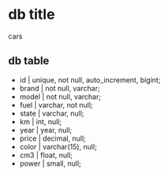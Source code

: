 # db title

cars

## db table

- id | unique, not null, auto_increment, bigint;
- brand | not null, varchar;
- model | not null, varchar;
- fuel | varchar, not null;
- state | varchar, null;
- km | int, null;
- year | year, null;
- price | decimal, null;
- color | varchar(15), null;
- cm3 | float, null;
- power | small, null;